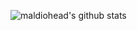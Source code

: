 ![maldiohead's github stats](https://github-readme-stats.vercel.app/api?username=maldiohead&show_icons=true&theme=dark&count_private=true)

